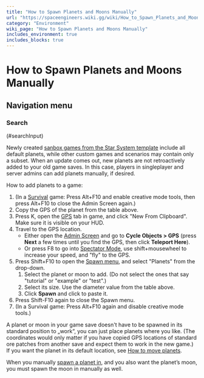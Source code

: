 ```yaml
---
title: "How to Spawn Planets and Moons Manually"
url: "https://spaceengineers.wiki.gg/wiki/How_to_Spawn_Planets_and_Moons_Manually"
category: "Environment"
wiki_page: "How to Spawn Planets and Moons Manually"
includes_environment: true
includes_blocks: true
---
```


# How to Spawn Planets and Moons Manually

## Navigation menu

### Search

(#searchInput)

Newly created [sanbox games from the Star System template](https://spaceengineers.wiki.gg/wiki/Sandbox_Game "Sandbox Game") include all default planets, while other custom games and scenarios may contain only a subset. When an update comes out, new planets are not retroactively added to your old game saves. In this case, players in singleplayer and server admins can add planets manually, if desired.

How to add planets to a game:

1.  (In a [Survival](https://spaceengineers.wiki.gg/wiki/Survival_Mode "Survival Mode") game: Press Alt+F10 and enable creative mode tools, then press Alt+F10 to close the Admin Screen again.)
2.  Copy the GPS of the planet from the table above.
3.  Press K, open the [GPS](https://spaceengineers.wiki.gg/wiki/GPS "GPS") tab in game, and click "New From Clipboard". Make sure it is visible on your HUD.
4.  Travel to the GPS location.
    *   Either open the [Admin Screen](https://spaceengineers.wiki.gg/wiki/Admin_Screen "Admin Screen") and go to **Cycle Objects > GPS** (press **Next** a few times until you find the GPS, then click **Teleport Here**).
    *   Or press F8 to go into [Spectator Mode](https://spaceengineers.wiki.gg/wiki/Spectator_Mode "Spectator Mode"), use shift+mousewheel to increase your speed, and "fly" to the GPS.
5.  Press Shift+F10 to open the [Spawn menu](https://spaceengineers.wiki.gg/wiki/Spawn_Menu "Spawn Menu"), and select "Planets" from the drop-down.
    1.  Select the planet or moon to add. (Do not select the ones that say "tutorial" or "example" or "test".)
    2.  Select its size. Use the diameter value from the table above.
    3.  Click **Spawn** and click to paste it.
6.  Press Shift-F10 again to close the Spawn menu.
7.  (In a Survival game: Press Alt+F10 again and disable creative mode tools.)

A planet or moon in your game save doesn't have to be spawned in its standard position to „work“, you can just place planets where you like. (The coordinates would only matter if you have copied GPS locations of standard ore patches from another save and expect them to work in the new game.) If you want the planet in its default location, see [How to move planets](https://spaceengineers.wiki.gg/wiki/How_to_move_planets "How to move planets").

When you manually [spawn a planet in](https://spaceengineers.wiki.gg/wiki/Spawn_Menu "Spawn Menu"), and you also want the planet’s moon, you must spawn the moon in manually as well.